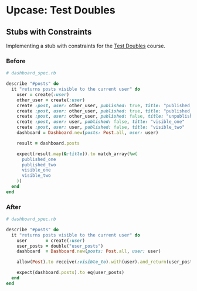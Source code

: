 # Upcase: Test Doubles

## Stubs with Constraints

Implementing a stub with constraints for the [Test Doubles](https://thoughtbot.com/upcase/test-doubles) course.

### Before

```ruby
# dashboard_spec.rb

describe "#posts" do
  it "returns posts visible to the current user" do
    user = create(:user)
    other_user = create(:user)
    create :post, user: other_user, published: true, title: "published_one"
    create :post, user: other_user, published: true, title: "published_two"
    create :post, user: other_user, published: false, title: "unpublished"
    create :post, user: user, published: false, title: "visible_one"
    create :post, user: user, published: false, title: "visible_two"
    dashboard = Dashboard.new(posts: Post.all, user: user)

    result = dashboard.posts

    expect(result.map(&:title)).to match_array(%w(
      published_one
      published_two
      visible_one
      visible_two
    ))
  end
end
```

### After

```ruby
# dashboard_spec.rb

describe "#posts" do
  it "returns posts visible to the current user" do
    user       = create(:user)
    user_posts = double("user_posts")
    dashboard  = Dashboard.new(posts: Post.all, user: user)

    allow(Post).to receive(:visible_to).with(user).and_return(user_posts)

    expect(dashboard.posts).to eq(user_posts)
  end
end
```
